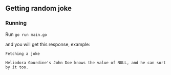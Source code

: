 ## Getting random joke

### Running

Run `go run main.go`

and you will get this response, example: 

`Fetching a joke` 

`Heliodora Gourdine's John Doe knows the value of NULL, and he can sort by it too.`
